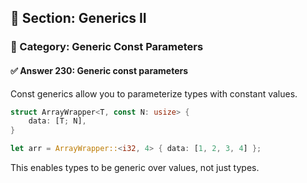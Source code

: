 ## 📘 Section: Generics II  
### 🔹 Category: Generic Const Parameters  
#### ✅ Answer 230: Generic const parameters

Const generics allow you to parameterize types with constant values.

```rust
struct ArrayWrapper<T, const N: usize> {
    data: [T; N],
}

let arr = ArrayWrapper::<i32, 4> { data: [1, 2, 3, 4] };
```

This enables types to be generic over values, not just types.
